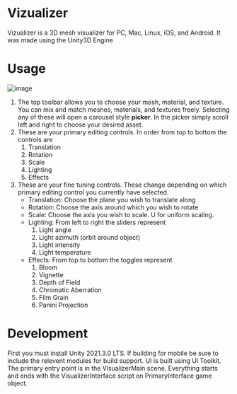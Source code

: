# Vizualizer
Vizualizer is a 3D mesh visualizer for PC, Mac, Linux, iOS, and Android. It was made using the Unity3D Engine

# Usage
![image](https://user-images.githubusercontent.com/7050512/180479486-490ae5d5-3985-4c07-9fc7-9fa056ce6de3.png)

1. The top toolbar allows you to choose your mesh, material, and texture. You can mix and match meshes, materials, and textures freely. Selecting any of these will open a carousel style **picker**. In the picker simply scroll left and right to choose your desired asset.
2. These are your primary editing controls. In order from top to bottom the controls are
    1. Translation
    2. Rotation
    3. Scale
    4. Lighting
    5. Effects
3. These are your fine tuning controls. These change depending on which primary editing control you currently have selected.
    - Translation: Choose the plane you wish to translate along
    - Rotation: Choose the axis around which you wish to rotate
    - Scale: Choose the axis you wish to scale. U for uniform scaling.
    - Lighting: From left to right the sliders represent
        1. Light angle
        2. Light azimuth (orbit around object)
        3. Light intensity
        4. Light temperature
    - Effects: From top to bottom the toggles represent
        1. Bloom
        2. Vignette
        3. Depth of Field
        4. Chromatic Aberration
        5. Film Grain
        6. Panini Projection

# Development
First you must install Unity 2021.3.0 LTS. If building for mobile be sure to include the relevent modules for build support. UI is built using UI Toolkit. The primary entry point is in the VisualizerMain scene. Everything starts and ends with the VisualizerInterface script on PrimaryInterface game object.
